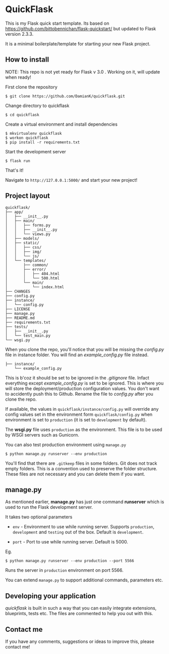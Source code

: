 # QuickFlask
This is my Flask quick start template.
Its based on https://github.com/bittobennichan/flask-quickstart/ but updated to Flask version 2.3.3.

It is a minimal boilerplate/template for starting your new Flask project.

## How to install

NOTE: This repo is not yet ready for Flask v 3.0 . Working on it, will update when ready!

First clone the repository

```
$ git clone https://github.com/DamianK/quickflask.git
```
Change directory to quickflask

```
$ cd quickflask
```
Create a virtual environment and install dependencies
```
$ mkvirtualenv quickflask
$ workon quickflask
$ pip install -r requirements.txt
```

Start the development server
```
$ flask run
```
That's it! 

Navigate to `http://127.0.0.1:5000/` and start your new project!

## Project layout
```
quickflask/
├── app/
│   ├── __init__.py
│   ├── main/
│   │   ├── forms.py
│   │   ├── __init__.py
│   │   └── views.py
│   ├── models/
│   ├── static/
│   │   ├── css/
│   │   ├── img/
│   │   └── js/
│   └── templates/
│       ├── common/
│       ├── error/
│       │   ├── 404.html
│       │   └── 500.html
│       └── main/
│           └── index.html
├── CHANGES
├── config.py
├── instance/
│   └── config.py
├── LICENSE
├── manage.py
├── README.md
├── requirements.txt
├── tests/
│   ├── __init__.py
│   └── test_main.py
└── wsgi.py
```

When you clone the repo, you'll notice that you will be missing the *config.py* file in instance folder. You will find an *example_config.py* file instead.

```
├── instance/
    └── example_config.py
```

This is b'coz it should be set to be ignored in the *.gitignore* file. Infact everything except *example_config.py* is set to be ignored. This is where you will store the deployment/production configuration values. You don't want to accidently push this to Github. Rename the file to *config.py* after you clone the repo.


If available, the values in `quickflask/instance/config.py` will override any config values set in tthe environment form `quickflask/config.py` when environment is set to `production` (it is set to `development` by default).

The **wsgi.py** file uses `production` as the environment. This file is to be used by WSGI servers such as Gunicorn.

You can also test production environment using `manage.py`

```
$ python manage.py runserver --env production
```

You'll find that there are `.gitkeep` files in some folders. Git does not track empty folders. This is a convention used to preserve the folder structure. These files are not necessary and you can delete them if you want.

## manage.py

As mentioned earlier, **manage.py** has just one command **runserver** which is used to run the Flask development server.

It takes two optional parameters

- `env` - Environment to use while running server. Supports  `production`, `development` and `testing` out of the box. Default is `development`. 

- `port` - Port to use while running server. Default is 5000.

Eg.

```
$ python manage.py runserver --env production --port 5566
``` 

Runs the  server in `production` environment on port 5566.

You can  extend `manage.py` to support additional commands, parameters etc.

## Developing your application

*quickflask* is built in such a way that you can easily integrate extensions, blueprints, tests etc. The files are commented to help you out with this.

## Contact me

If you have any comments, suggestions or ideas to improve this, please contact me!
